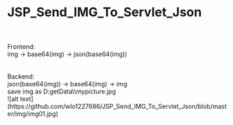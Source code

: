 # JSP_Send_IMG_To_Servlet_Json
<br>
<br>
Frontend:<br>
img -> base64(img) -> json(base64(img))<br>

<br>
<br>
Backend:<br>
json(base64(img)) -> base64(img) -> img<br>
save img as D:getData\\mypicture.jpg<br>
![alt text](https://github.com/wlo1227686/JSP_Send_IMG_To_Servlet_Json/blob/master/img/img01.jpg)<br>

